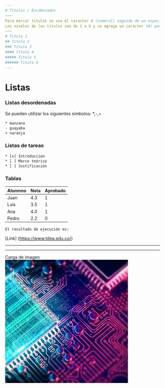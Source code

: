 ```yaml
---
# Titulos / Encabezados 
~~~
Para marcar titulos se usa el caracter # (numeral) seguido de un espacio y el texto que define el titulo.
Los niveles de los titulos van de 1 a 6 y se agrega un caracter (#) por cada nivel, siendo 1 el titulo más grande (# Titulo 1) y 6 el más pequeño (###### Titulo 6).
~~~
# Titulo 1
## Titulo 2
### Titulo 3
#### Titulo 4
##### Titulo 5
###### Titulo 6
---
```

# Listas

<!--Listas Desordenadas <u>-->
### Listas desordenadas
Se pueden utilizar los siguientes simbolos: *,-,+
~~~
* manzana
- guayaba
+ naranja
~~~
### Listas de tareas
~~~
* [x] Introduccion 
* [ ] Marco teórico
* [ ] Justificación
~~~
### Tablas

Alumnno|Nota|Aprobado
---|---|---
Juan|4.3|1
Luis|3.5|1
Ana|4.0|1
Pedro|2.2|0

~~~
El resultado de ejecución es: 
~~~
[Link] (https://www.tdea.edu.co/)

***
---
Carga de imagen
![Image](Images/motherboard.jpg)

